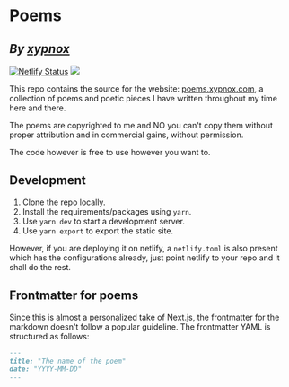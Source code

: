 # Poems

## *By [xypnox](https://www.xypnox.com/)*

[![Netlify Status](https://api.netlify.com/api/v1/badges/f9555ad4-ea67-4c8d-8b9a-75e29c342238/deploy-status)](https://app.netlify.com/sites/laughing-allen-c9cbe6/deploys) ![](https://img.shields.io/badge/created-with%20%E2%9D%A4%EF%B8%8F-F14D9E)

This repo contains the source for the website: [poems.xypnox.com](https://poems.xypnox.com/), a collection of poems and poetic pieces I have written throughout my time here and there.

The poems are copyrighted to me and NO you can't copy them without proper attribution and in commercial gains, without permission.

The code however is free to use however you want to.

## Development

1. Clone the repo locally.
2. Install the requirements/packages using `yarn`.
3. Use `yarn dev` to start a development server.
4. Use `yarn export` to export the static site.

However, if you are deploying it on netlify, a `netlify.toml` is also present which has the configurations already, just point netlify to your repo and it shall do the rest.

## Frontmatter for poems

Since this is almost a personalized take of Next.js, the frontmatter for the markdown doesn't follow a popular guideline. The frontmatter YAML is structured as follows:

```markdown
---
title: "The name of the poem"
date: "YYYY-MM-DD"
---
```

